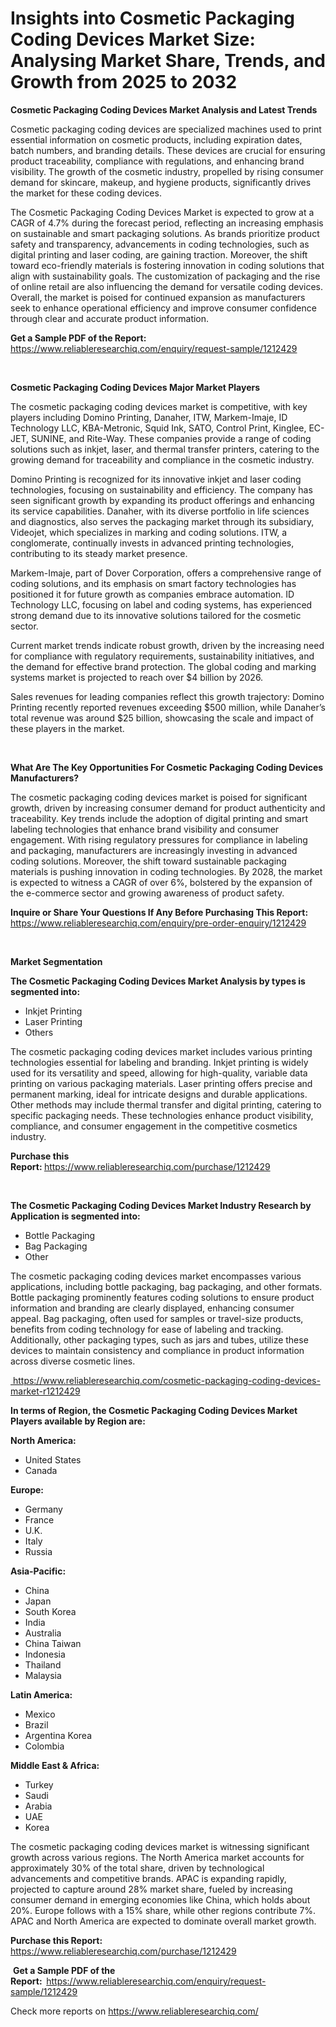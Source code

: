 <p><h1>Insights into Cosmetic Packaging Coding Devices Market Size: Analysing Market Share, Trends, and Growth from 2025 to 2032</h1></p><p><strong>Cosmetic Packaging Coding Devices Market Analysis and Latest Trends</strong></p>
<p><p>Cosmetic packaging coding devices are specialized machines used to print essential information on cosmetic products, including expiration dates, batch numbers, and branding details. These devices are crucial for ensuring product traceability, compliance with regulations, and enhancing brand visibility. The growth of the cosmetic industry, propelled by rising consumer demand for skincare, makeup, and hygiene products, significantly drives the market for these coding devices.</p><p>The Cosmetic Packaging Coding Devices Market is expected to grow at a CAGR of 4.7% during the forecast period, reflecting an increasing emphasis on sustainable and smart packaging solutions. As brands prioritize product safety and transparency, advancements in coding technologies, such as digital printing and laser coding, are gaining traction. Moreover, the shift toward eco-friendly materials is fostering innovation in coding solutions that align with sustainability goals. The customization of packaging and the rise of online retail are also influencing the demand for versatile coding devices. Overall, the market is poised for continued expansion as manufacturers seek to enhance operational efficiency and improve consumer confidence through clear and accurate product information.</p></p>
<p><strong>Get a Sample PDF of the Report:&nbsp;</strong> <a href="https://www.reliableresearchiq.com/enquiry/request-sample/1212429?utm_campaign=2758&utm_medium=2&utm_source=Github&utm_content=ia&utm_term=24032025&utm_id=cosmetic-packaging-coding-devices">https://www.reliableresearchiq.com/enquiry/request-sample/1212429</a></p>
<p>&nbsp;</p>
<p><strong>Cosmetic Packaging Coding Devices Major Market Players</strong></p>
<p><p>The cosmetic packaging coding devices market is competitive, with key players including Domino Printing, Danaher, ITW, Markem-Imaje, ID Technology LLC, KBA-Metronic, Squid Ink, SATO, Control Print, Kinglee, EC-JET, SUNINE, and Rite-Way. These companies provide a range of coding solutions such as inkjet, laser, and thermal transfer printers, catering to the growing demand for traceability and compliance in the cosmetic industry.</p><p>Domino Printing is recognized for its innovative inkjet and laser coding technologies, focusing on sustainability and efficiency. The company has seen significant growth by expanding its product offerings and enhancing its service capabilities. Danaher, with its diverse portfolio in life sciences and diagnostics, also serves the packaging market through its subsidiary, Videojet, which specializes in marking and coding solutions. ITW, a conglomerate, continually invests in advanced printing technologies, contributing to its steady market presence.</p><p>Markem-Imaje, part of Dover Corporation, offers a comprehensive range of coding solutions, and its emphasis on smart factory technologies has positioned it for future growth as companies embrace automation. ID Technology LLC, focusing on label and coding systems, has experienced strong demand due to its innovative solutions tailored for the cosmetic sector.</p><p>Current market trends indicate robust growth, driven by the increasing need for compliance with regulatory requirements, sustainability initiatives, and the demand for effective brand protection. The global coding and marking systems market is projected to reach over $4 billion by 2026.</p><p>Sales revenues for leading companies reflect this growth trajectory: Domino Printing recently reported revenues exceeding $500 million, while Danaher’s total revenue was around $25 billion, showcasing the scale and impact of these players in the market.</p></p>
<p>&nbsp;</p>
<p><strong>What Are The Key Opportunities For Cosmetic Packaging Coding Devices Manufacturers?</strong></p>
<p><p>The cosmetic packaging coding devices market is poised for significant growth, driven by increasing consumer demand for product authenticity and traceability. Key trends include the adoption of digital printing and smart labeling technologies that enhance brand visibility and consumer engagement. With rising regulatory pressures for compliance in labeling and packaging, manufacturers are increasingly investing in advanced coding solutions. Moreover, the shift toward sustainable packaging materials is pushing innovation in coding technologies. By 2028, the market is expected to witness a CAGR of over 6%, bolstered by the expansion of the e-commerce sector and growing awareness of product safety.</p></p>
<p><strong>Inquire or Share Your Questions If Any Before Purchasing This Report:</strong> <a href="https://www.reliableresearchiq.com/enquiry/pre-order-enquiry/1212429?utm_campaign=2758&utm_medium=2&utm_source=Github&utm_content=ia&utm_term=24032025&utm_id=cosmetic-packaging-coding-devices">https://www.reliableresearchiq.com/enquiry/pre-order-enquiry/1212429</a></p>
<p>&nbsp;</p>
<p><strong>Market Segmentation</strong></p>
<p><strong>The Cosmetic Packaging Coding Devices Market Analysis by types is segmented into:</strong></p>
<p><ul><li>Inkjet Printing</li><li>Laser Printing</li><li>Others</li></ul></p>
<p><p>The cosmetic packaging coding devices market includes various printing technologies essential for labeling and branding. Inkjet printing is widely used for its versatility and speed, allowing for high-quality, variable data printing on various packaging materials. Laser printing offers precise and permanent marking, ideal for intricate designs and durable applications. Other methods may include thermal transfer and digital printing, catering to specific packaging needs. These technologies enhance product visibility, compliance, and consumer engagement in the competitive cosmetics industry.</p></p>
<p><strong>Purchase this Report:&nbsp;</strong><a href="https://www.reliableresearchiq.com/purchase/1212429?utm_campaign=2758&utm_medium=2&utm_source=Github&utm_content=ia&utm_term=24032025&utm_id=cosmetic-packaging-coding-devices">https://www.reliableresearchiq.com/purchase/1212429</a></p>
<p>&nbsp;</p>
<p><strong>The Cosmetic Packaging Coding Devices Market Industry Research by Application is segmented into:</strong></p>
<p><ul><li>Bottle Packaging</li><li>Bag Packaging</li><li>Other</li></ul></p>
<p><p>The cosmetic packaging coding devices market encompasses various applications, including bottle packaging, bag packaging, and other formats. Bottle packaging prominently features coding solutions to ensure product information and branding are clearly displayed, enhancing consumer appeal. Bag packaging, often used for samples or travel-size products, benefits from coding technology for ease of labeling and tracking. Additionally, other packaging types, such as jars and tubes, utilize these devices to maintain consistency and compliance in product information across diverse cosmetic lines.</p></p>
<p><a href="https://www.reliableresearchiq.com/cosmetic-packaging-coding-devices-market-r1212429?utm_campaign=2758&utm_medium=2&utm_source=Github&utm_content=ia&utm_term=24032025&utm_id=cosmetic-packaging-coding-devices">&nbsp;https://www.reliableresearchiq.com/cosmetic-packaging-coding-devices-market-r1212429</a></p>
<p><strong>In terms of Region, the Cosmetic Packaging Coding Devices Market Players available by Region are:</strong></p>
<p>
    <p> <strong> North America: </strong>
        <ul>
            <li>United States</li>
            <li>Canada</li>
        </ul>
        </p> 
    <p> <strong> Europe: </strong>
        <ul>
            <li>Germany</li>
            <li>France</li>
            <li>U.K.</li>
            <li>Italy</li>
            <li>Russia</li>
        </ul>
        </p> 
    <p> <strong> Asia-Pacific: </strong>
        <ul>
            <li>China</li>
            <li>Japan</li>
            <li>South Korea</li>
            <li>India</li>
            <li>Australia</li>
            <li>China Taiwan</li>
            <li>Indonesia</li>
            <li>Thailand</li>
            <li>Malaysia</li>
        </ul>
        </p> 
    <p> <strong> Latin America: </strong>
        <ul>
            <li>Mexico</li>
            <li>Brazil</li>
            <li>Argentina Korea</li>
            <li>Colombia</li>
        </ul>
        </p> 
    <p> <strong> Middle East & Africa: </strong>
        <ul>
            <li>Turkey</li>
            <li>Saudi</li>
            <li>Arabia</li>
            <li>UAE</li>
            <li>Korea</li>
        </ul>
    </p>
    </p>
<p><p>The cosmetic packaging coding devices market is witnessing significant growth across various regions. The North America market accounts for approximately 30% of the total share, driven by technological advancements and competitive brands. APAC is expanding rapidly, projected to capture around 28% market share, fueled by increasing consumer demand in emerging economies like China, which holds about 20%. Europe follows with a 15% share, while other regions contribute 7%. APAC and North America are expected to dominate overall market growth.</p></p>
<p><strong>Purchase this Report: </strong><a href="https://www.reliableresearchiq.com/purchase/1212429?utm_campaign=2758&utm_medium=2&utm_source=Github&utm_content=ia&utm_term=24032025&utm_id=cosmetic-packaging-coding-devices">https://www.reliableresearchiq.com/purchase/1212429</a></p>
<p>&nbsp;<strong>Get a Sample PDF of the Report:&nbsp;&nbsp;</strong><a href="https://www.reliableresearchiq.com/enquiry/request-sample/1212429?utm_campaign=2758&utm_medium=2&utm_source=Github&utm_content=ia&utm_term=24032025&utm_id=cosmetic-packaging-coding-devices">https://www.reliableresearchiq.com/enquiry/request-sample/1212429</a></p>
<p><strong></strong></p>
<p>Check more reports on <a href="https://www.reliableresearchiq.com/?utm_campaign=2758&utm_medium=2&utm_source=Github&utm_content=ia&utm_term=24032025&utm_id=cosmetic-packaging-coding-devices">https://www.reliableresearchiq.com/</a></p>